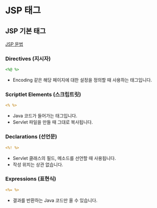 # JSP 태그

## JSP 기본 태그

[JSP 문법](https://atoz-develop.tistory.com/entry/JSP-%EA%B8%B0%EB%B3%B8-%EB%AC%B8%EB%B2%95-%EC%B4%9D-%EC%A0%95%EB%A6%AC-%ED%85%9C%ED%94%8C%EB%A6%BF-%EB%8D%B0%EC%9D%B4%ED%84%B0-JSP-%EC%A0%84%EC%9A%A9-%ED%83%9C%EA%B7%B8-%EB%82%B4%EC%9E%A5-%EA%B0%9D%EC%B2%B4)

### Directives (지시자)

```jsp
<%@ %>
```

- Encoding 같은 해당 페이지에 대한 설정을 정의할 때 사용하는 태그입니다.

### Scriptlet Elements (스크립트릿)

```jsp
<% %>
```

- Java 코드가 들어가는 태그입니다.
- Servlet 파일을 만들 때 그대로 복사됩니다.

### Declarations (선언문)

```jsp
<%! %>
```

- Servlet 클래스의 필드, 메소드를 선언할 때 사용됩니다.
- 작성 위치는 상관 없습니다.

### Expressions (표현식)

```jsp
<%= %>
```

- 결과를 반환하는 Java 코드만 올 수 있습니다.
